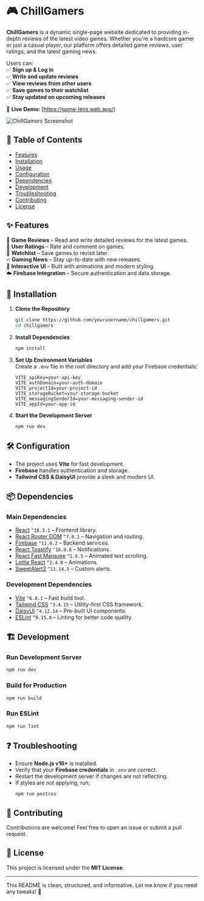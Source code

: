 
# 🎮 ChillGamers  

**ChillGamers** is a dynamic single-page website dedicated to providing in-depth reviews of the latest video games. Whether you're a hardcore gamer or just a casual player, our platform offers detailed game reviews, user ratings, and the latest gaming news.  

Users can:  
✅ **Sign up & Log in**  
✅ **Write and update reviews**  
✅ **View reviews from other users**  
✅ **Save games to their watchlist**  
✅ **Stay updated on upcoming releases**  

🔗 **Live Demo:** [https://game-lens.web.app/)  

![ChillGamers Screenshot](https://i.ibb.co.com/pBGDNMGD/Screenshot-2025-02-05-165008.png)  

## 📖 Table of Contents  
- [Features](#features)  
- [Installation](#installation)  
- [Usage](#usage)  
- [Configuration](#configuration)  
- [Dependencies](#dependencies)  
- [Development](#development)  
- [Troubleshooting](#troubleshooting)  
- [Contributing](#contributing)  
- [License](#license)  

## ✨ Features  
🎯 **Game Reviews** – Read and write detailed reviews for the latest games.  
🌟 **User Ratings** – Rate and comment on games.  
📌 **Watchlist** – Save games to revisit later.  
🔥 **Gaming News** – Stay up-to-date with new releases.  
🎨 **Interactive UI** – Built with animations and modern styling.  
☁️ **Firebase Integration** – Secure authentication and data storage.  

## 🚀 Installation  

1. **Clone the Repository**  
   ```bash
   git clone https://github.com/yourusername/chillgamers.git
   cd chillgamers
   ```  

2. **Install Dependencies**  
   ```bash
   npm install
   ```  

3. **Set Up Environment Variables**  
   Create a `.env` file in the root directory and add your Firebase credentials:  
   ```env
   VITE_apiKey=your-api-key
   VITE_authDomain=your-auth-domain
   VITE_projectId=your-project-id
   VITE_storageBucket=your-storage-bucket
   VITE_messagingSenderId=your-messaging-sender-id
   VITE_appId=your-app-id
   ```

4. **Start the Development Server**  
   ```bash
   npm run dev
   ```  

## 🛠 Configuration  
- The project uses **Vite** for fast development.  
- **Firebase** handles authentication and storage.  
- **Tailwind CSS & DaisyUI** provide a sleek and modern UI.  

## 📦 Dependencies  

### **Main Dependencies**  
- [React](https://react.dev/) `^18.3.1` – Frontend library.  
- [React Router DOM](https://reactrouter.com/) `^7.0.2` – Navigation and routing.  
- [Firebase](https://firebase.google.com/) `^11.0.2` – Backend services.  
- [React Toastify](https://fkhadra.github.io/react-toastify/) `^10.0.6` – Notifications.  
- [React Fast Marquee](https://www.npmjs.com/package/react-fast-marquee) `^1.6.5` – Animated text scrolling.  
- [Lottie React](https://www.npmjs.com/package/lottie-react) `^2.4.0` – Animations.  
- [SweetAlert2](https://sweetalert2.github.io/) `^11.14.5` – Custom alerts.  

### **Development Dependencies**  
- [Vite](https://vitejs.dev/) `^6.0.1` – Fast build tool.  
- [Tailwind CSS](https://tailwindcss.com/) `^3.4.15` – Utility-first CSS framework.  
- [DaisyUI](https://daisyui.com/) `^4.12.14` – Pre-built UI components.  
- [ESLint](https://eslint.org/) `^9.15.0` – Linting for better code quality.  

## 🏗 Development  

### **Run Development Server**  
```bash
npm run dev
```  

### **Build for Production**  
```bash
npm run build
```  

### **Run ESLint**  
```bash
npm run lint
```  

## ❓ Troubleshooting  
- Ensure **Node.js v16+** is installed.  
- Verify that your **Firebase credentials** in `.env` are correct.  
- Restart the development server if changes are not reflecting.  
- If styles are not applying, run:  
  ```bash
  npm run postcss
  ```  

## 🤝 Contributing  
Contributions are welcome! Feel free to open an issue or submit a pull request.  

## 📜 License  
This project is licensed under the **MIT License**.  

---

This README is clean, structured, and informative. Let me know if you need any tweaks! 🚀
